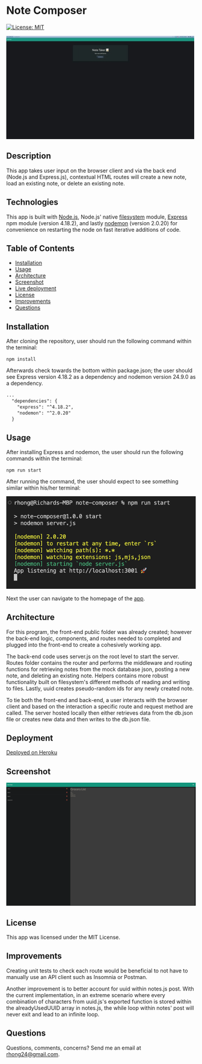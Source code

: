 # Note Composer

[![License: MIT](https://img.shields.io/badge/License-MIT-yellow.svg)](https://opensource.org/licenses/MIT)

![Note Composer Demo gif](./assets/images/demo.gif)


## Description
This app takes user input on the browser client and via the back end (Node.js and Express.js), contextual HTML routes will create a new note, load an existing note, or delete an existing note. 


## Technologies
This app is built with [Node.js](https://nodejs.org/en/), Node.js' native [filesystem](https://nodejs.org/api/fs.html) module, [Express](https://expressjs.com/) npm module (version 4.18.2), and lastly [nodemon](https://www.npmjs.com/package/nodemon) (version 2.0.20) for convenience on restarting the node on fast iterative additions of code.


## Table of Contents
  - [Installation](#installation)
  - [Usage](#usage)
  - [Architecture](#architecture)
  - [Screenshot](#screenshot)
  - [Live deployment](#deployment)
  - [License](#license)
  - [Improvements](#improvements)
  - [Questions](#questions)


## Installation

After cloning the repository, user should run the following command within the terminal:
```
npm install
```
Afterwards check towards the bottom within package.json; the user should see Express version 4.18.2 as a dependency and nodemon version 24.9.0 as a dependency.

```
...
  "dependencies": {
    "express": "^4.18.2",
    "nodemon": "^2.0.20"
  }
```

## Usage
After installing Express and nodemon, the user should run the following commands within the terminal:
```
npm run start
```
After running the command, the user should expect to see something similar within his/her terminal:

![screenshot](./assets/images/installation.png)

Next the user can navigate to the homepage of the [app](#deployment).

## Architecture
For this program, the front-end public folder was already created; however the back-end logic, components, and routes needed to completed and plugged into the front-end to create a cohesively working app. 

The back-end code uses server.js on the root level to start the server. Routes folder contains the router and performs the middleware and routing functions for retrieving notes from the mock database json, posting a new note, and deleting an existing note. Helpers contains more robust functionality built on filesystem's different methods of reading and writing to files. Lastly, uuid creates pseudo-random ids for any newly created note.

To tie both the front-end and back-end, a user interacts with the browser client and based on the interaction a specific route and request method are called. The server hosted locally then either retrieves data from the db.json file or creates new data and then writes to the db.json file. 

## Deployment
[Deployed on Heroku](https://note-composer.herokuapp.com/notes)


## Screenshot
![screenshot](./assets/images/screenshot.png)


## License
This app was licensed under the MIT License.


## Improvements
Creating unit tests to check each route would be beneficial to not have to manually use an API client such as Insomnia or Postman. 

Another improvement is to better account for uuid within notes.js post. With the current implementation, in an extreme scenario where every combination of characters from uuid.js's exported function is stored within the alreadyUsedUUID array in notes.js, the while loop within notes' post will never exit and lead to an infinite loop.


## Questions
Questions, comments, concerns? Send me an email at rhong24@gmail.com.
